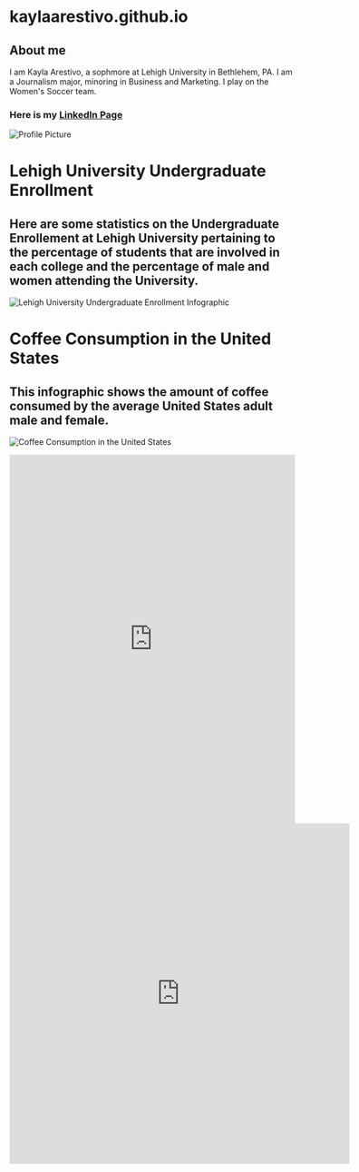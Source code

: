 # kaylaarestivo.github.io
## About me
I am Kayla Arestivo, a sophmore at Lehigh University in Bethlehem, PA. I am a Journalism major, minoring in Business and Marketing. I play on the Women's Soccer team.
### Here is my [LinkedIn Page](https://www.linkedin.com/in/kayla-arestivo-00967b153/)
![Profile Picture](https://github.com/kaylaarestivo/kaylaarestivo.github.io/blob/master/IMG_6128.jpg?raw=true)

# Lehigh University Undergraduate Enrollment
## Here are some statistics on the Undergraduate Enrollement at Lehigh University pertaining to the percentage of students that are involved in each college and the percentage of male and women attending the University.
![Lehigh University Undergraduate Enrollment Infographic](https://github.com/kaylaarestivo/kaylaarestivo.github.io/blob/master/Lehigh%20University%20Undergraduate%20Enrollment.png?raw=true)

# Coffee Consumption in the United States
## This infographic shows the amount of coffee consumed by the average United States adult male and female.
![Coffee Consumption in the United States](https://github.com/kaylaarestivo/kaylaarestivo.github.io/blob/master/Coffee%20Consumption%20in%20the%20United%20States.png?raw=true)
<iframe src='https://cdn.knightlab.com/libs/timeline3/latest/embed/index.html?source=17J_gXbCDbwJLdJsccpQhoTHoBWq0oKPv-Ri7CoXMOKI&font=Default&lang=en&initial_zoom=2&height=650' width='100%' height='650' webkitallowfullscreen mozallowfullscreen allowfullscreen frameborder='0'></iframe>
<iframe src='https://cdn.knightlab.com/libs/timeline/latest/embed/?source=1cWqQBZCkX9GpzFtxCWHoqFXCHg-ylTVUWlnrdYMzKUI&font=Bevan-PotanoSans&maptype=toner&width=600&height=600' width='600' height='600' frameborder='0'></iframe>
                                
